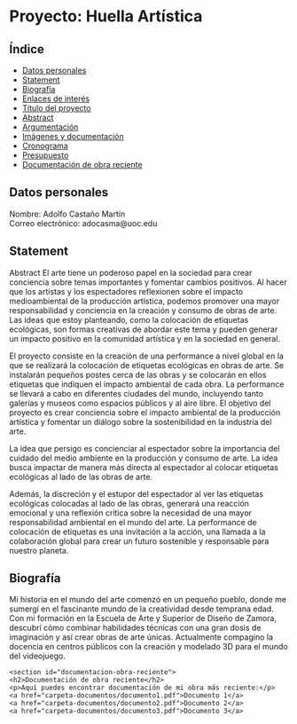 
<html>
<head>
    <meta charset="UTF-8">
  
</head>
<body>
  <h1>Proyecto: Huella Artística</h1>

  <h2>Índice</h2>
  <ul>
    <li><a href="#datos-personales">Datos personales</a></li>
    <li><a href="#abstract">Statement</a></li>
    <li><a href="#biografia">Biografía</a></li>
    <li><a href="#enlaces-de-interes">Enlaces de interés</a></li>
    <li><a href="#titulo-del-proyecto">Título del proyecto</a></li>
    <li><a href="#abstract">Abstract</a></li>
    <li><a href="#argumentacion">Argumentación</a></li>
    <li><a href="#imagenes-y-documentacion">Imágenes y documentación</a></li>
    <li><a href="#cronograma">Cronograma</a></li>
    <li><a href="#presupuesto">Presupuesto</a></li>
    <li><a href="#documentacion-de-obra-reciente">Documentación de obra reciente</a></li>
  </ul>

  <h2 id="datos-personales">Datos personales</h2>
  <p>
    Nombre: Adolfo Castaño Martín<br>
    Correo electrónico: adocasma@uoc.edu<br>
      </p>

  <h2 id="abstract">Statement</h2>
  <p>
    Abstract
El arte tiene un poderoso papel en la sociedad para crear conciencia sobre temas
importantes y fomentar cambios positivos. Al hacer que los artistas y los
espectadores reflexionen sobre el impacto medioambiental de la producción
artística, podemos promover una mayor responsabilidad y conciencia en la creación
y consumo de obras de arte. Las ideas que estoy planteando, como la colocación
de etiquetas ecológicas, son formas creativas de abordar este tema y pueden
generar un impacto positivo en la comunidad artística y en la sociedad en general.

El proyecto consiste en la creación de una performance a nivel global en la que se
realizará la colocación de etiquetas ecológicas en obras de arte. Se instalarán
pequeños postes cerca de las obras y se colocarán en ellos etiquetas que indiquen
el impacto ambiental de cada obra. La performance se llevará a cabo en diferentes
ciudades del mundo, incluyendo tanto galerías y museos como espacios públicos y
al aire libre. El objetivo del proyecto es crear conciencia sobre el impacto ambiental
de la producción artística y fomentar un diálogo sobre la sostenibilidad en la
industria del arte.
      
La idea que persigo es concienciar al espectador sobre la importancia del cuidado
del medio ambiente en la producción y consumo de arte. La idea busca impactar
de manera más directa al espectador al colocar etiquetas ecológicas al lado de las
obras de arte.
      
Además, la discreción y el estupor del espectador al ver las etiquetas ecológicas
colocadas al lado de las obras, generará una reacción emocional y una reflexión
crítica sobre la necesidad de una mayor responsabilidad ambiental en el mundo del
arte. La performance de colocación de etiquetas es una invitación a la acción, una
llamada a la colaboración global para crear un futuro sostenible y responsable para
nuestro planeta.

  </p>
<section id="biografia">
    <h2>Biografía</h2>
    <p>Mi historia en el mundo del arte comenzó en un pequeño pueblo, donde me sumergí en el fascinante mundo de la creatividad desde temprana edad. Con mi formación en la Escuela de Arte y Superior de Diseño de Zamora, descubrí cómo combinar habilidades técnicas con una gran dosis de imaginación y así crear obras de arte únicas. Actualmente compagino la docencia en centros públicos con la creación y modelado 3D para el mundo del videojuego.</p>
  </section>
    
    <section id="documentacion-obra-reciente">
    <h2>Documentación de obra reciente</h2>
    <p>Aquí puedes encontrar documentación de mi obra más reciente:</p>
    <a href="carpeta-documentos/documento1.pdf">Documento 1</a>
    <a href="carpeta-documentos/documento2.pdf">Documento 2</a>
    <a href="carpeta-documentos/documento3.pdf">Documento 3</a>
  </section>
    
    
    
    
  <!-- Agrega las demás secciones según el índice -->

</body>
</html>
